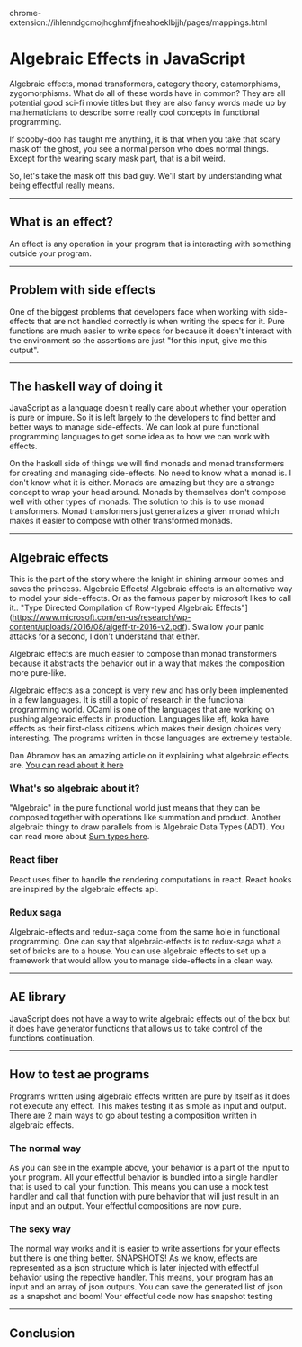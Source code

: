 chrome-extension://ihlenndgcmojhcghmfjfneahoeklbjjh/pages/mappings.html
# Algebraic Effects in JavaScript

Algebraic effects, monad transformers, category theory, catamorphisms, zygomorphisms.
What do all of these words have in common?
They are all potential good sci-fi movie titles but they are also fancy words made up by mathematicians to describe some really cool concepts in functional programming.

If scooby-doo has taught me anything, it is that when you take that scary mask off the ghost, you see a normal person who does normal things. Except for the wearing scary mask part, that is a bit weird.

So, let's take the mask off this bad guy. We'll start by understanding what being effectful really means.

---

## What is an effect?
An effect is any operation in your program that is interacting with something outside your program.


---

## Problem with side effects
One of the biggest problems that developers face when working with side-effects that are not handled correctly is when writing the specs for it. Pure functions are much easier to write specs for because it doesn't interact with the environment so the assertions are just "for this input, give me this output".


---

## The haskell way of doing it
JavaScript as a language doesn't really care about whether your operation is pure or impure.
So it is left largely to the developers to find better and better ways to manage side-effects.
We can look at pure functional programming languages to get some idea as to how we can work with effects.

On the haskell side of things we will find monads and monad transformers for creating and managing side-effects.
No need to know what a monad is. I don't know what it is either.
Monads are amazing but they are a strange concept to wrap your head around.
Monads by themselves don't compose well with other types of monads. The solution to this is to use monad transformers.
Monad transformers just generalizes a given monad which makes it easier to compose with other transformed monads.


---

## Algebraic effects
This is the part of the story where the knight in shining armour comes and saves the princess. Algebraic Effects!
Algebraic effects is an alternative way to model your side-effects. Or as the famous paper by microsoft likes to call it.. "Type Directed Compilation of Row-typed Algebraic Effects"](https://www.microsoft.com/en-us/research/wp-content/uploads/2016/08/algeff-tr-2016-v2.pdf). Swallow your panic attacks for a second, I don't understand that either.

Algebraic effects are much easier to compose than monad transformers because it abstracts the behavior out in a way that makes the composition more pure-like.

Algebraic effects as a concept is very new and has only been implemented in a few languages.
It is still a topic of research in the functional programming world.
OCaml is one of the languages that are working on pushing algebraic effects in production.
Languages like eff, koka have effects as their first-class citizens which makes their design choices very interesting.
The programs written in those languages are extremely testable.

Dan Abramov has an amazing article on it explaining what algebraic effects are. [You can read about it here](https://overreacted.io/algebraic-effects-for-the-rest-of-us/)

### What's so algebraic about it?
"Algebraic" in the pure functional world just means that they can be composed together with operations like summation and product.
Another algebraic thingy to draw parallels from is Algebraic Data Types (ADT). You can read more about [Sum types here](https://tech.shaadi.com/2019/10/22/everything-you-wanted-to-know-about-sum-types-but-were-almost-afraid-to-ask/).


### React fiber
React uses fiber to handle the rendering computations in react.
React hooks are inspired by the algebraic effects api.

### Redux saga
Algebraic-effects and redux-saga come from the same hole in functional programming.
One can say that algebraic-effects is to redux-saga what a set of bricks are to a house.
You can use algebraic effects to set up a framework that would allow you to manage side-effects in a clean way.


---

## AE library
JavaScript does not have a way to write algebraic effects out of the box but it does have generator functions that allows us to take control of the functions continuation.


---

## How to test ae programs
Programs written using algebraic effects written are pure by itself as it does not execute any effect. This makes testing it as simple as input and output.
There are 2 main ways to go about testing a composition written in algebraic effects.

### The normal way
As you can see in the example above, your behavior is a part of the input to your program.
All your effectful behavior is bundled into a single handler that is used to call your function.
This means you can use a mock test handler and call that function with pure behavior that will just result in an input and an output.
Your effectful compositions are now pure.

### The sexy way
The normal way works and it is easier to write assertions for your effects but there is one thing better. SNAPSHOTS!
As we know, effects are represented as a json structure which is later injected with effectful behavior using the repective handler. This means, your program has an input and an array of json outputs. 
You can save the generated list of json as a snapshot and boom! Your effectful code now has snapshot testing

---

## Conclusion

